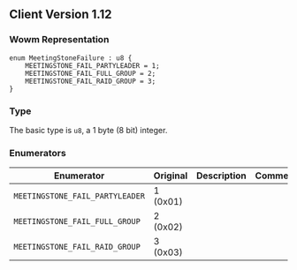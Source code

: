 ## Client Version 1.12

### Wowm Representation
```rust,ignore
enum MeetingStoneFailure : u8 {
    MEETINGSTONE_FAIL_PARTYLEADER = 1;    
    MEETINGSTONE_FAIL_FULL_GROUP = 2;    
    MEETINGSTONE_FAIL_RAID_GROUP = 3;    
}

```
### Type
The basic type is `u8`, a 1 byte (8 bit) integer.
### Enumerators
| Enumerator | Original  | Description | Comment |
| --------- | -------- | ----------- | ------- |
| `MEETINGSTONE_FAIL_PARTYLEADER` | 1 (0x01) |  |  |
| `MEETINGSTONE_FAIL_FULL_GROUP` | 2 (0x02) |  |  |
| `MEETINGSTONE_FAIL_RAID_GROUP` | 3 (0x03) |  |  |
